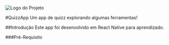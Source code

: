 ![Logo do Projeto]([https://github.com/SageHako/QuizMania-React-Native/blob/main/assets/icon.png](https://imgur.com/Ar6lKPq))

#QuizzApp
Um app de quizz explorando algumas ferramentas!

##Introdução
Este app foi desenvolvido em React Native para aprendizado.

###Pré-Requisito

